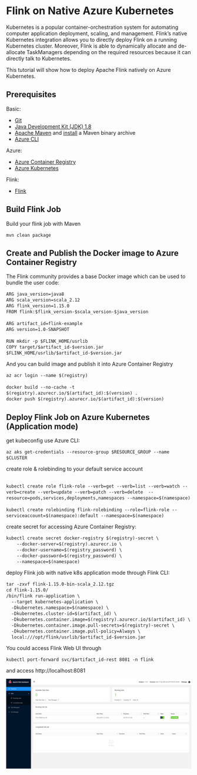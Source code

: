 # Flink on Native Azure Kubernetes

Kubernetes is a popular container-orchestration system for automating computer application deployment, scaling, and management. Flink’s native Kubernetes integration allows you to directly deploy Flink on a running Kubernetes cluster. Moreover, Flink is able to dynamically allocate and de-allocate TaskManagers depending on the required resources because it can directly talk to Kubernetes.

This tutorial will show how to deploy Apache Flink natively on Azure Kubernetes.

## Prerequisites

Basic:

* [Git](https://www.git-scm.com/downloads)
* [Java Development Kit (JDK) 1.8](https://www.oracle.com/java/technologies/javase/javase8u211-later-archive-downloads.html)
* [Apache Maven](http://maven.apache.org/download.cgi) and [install](http://maven.apache.org/install.html) a Maven binary archive
* [Azure CLI](https://docs.microsoft.com/en-us/cli/azure/install-azure-cli)

Azure:

* [Azure Container Registry](https://azure.microsoft.com/en-us/services/container-registry/)
* [Azure Kubernetes](https://azure.microsoft.com/en-us/services/kubernetes-service/)

Flink:

* [Flink](https://downloads.apache.org/flink)

## Build Flink Job

Build your flink job with Maven

```
mvn clean package
```


## Create and Publish the Docker image to Azure Container Registry

The Flink community provides a base Docker image which can be used to bundle the user code:

```
ARG java_version=java8
ARG scala_version=scala_2.12
ARG flink_version=1.15.0
FROM flink:$flink_version-$scala_version-$java_version

ARG artifact_id=flink-example
ARG version=1.0-SNAPSHOT

RUN mkdir -p $FLINK_HOME/usrlib
COPY target/$artifact_id-$version.jar $FLINK_HOME/usrlib/$artifact_id-$version.jar
```

And you can build image and publish it into Azure Container Registry

```
az acr login --name $(registry)

docker build --no-cache -t $(registry).azurecr.io/$(artifact_id):$(version) .
docker push $(registry).azurecr.io/$(artifact_id):$(version)
```

## Deploy Flink Job on Azure Kubernetes (Application mode)

get kubeconfig use Azure CLI:

```
az aks get-credentials --resource-group $RESOURCE_GROUP --name $CLUSTER
```

create role & rolebinding to your default service account

```

kubectl create role flink-role --verb=get --verb=list --verb=watch --verb=create --verb=update --verb=patch --verb=delete  --resource=pods,services,deployments,namespaces --namespace=$(namespace)

kubectl create rolebinding flink-rolebinding --role=flink-role --serviceaccount=$(namespace):default --namespace=$(namespace)

```

create secret for accessing Azure Container Registry:

```
kubectl create secret docker-registry $(registry)-secret \
    --docker-server=$(registry).azurecr.io \
    --docker-username=$(registry_password) \
    --docker-password=$(registry_password) \
    --namespace=$(namespace)
```

deploy Flink job with native k8s application mode through Flink CLI:

```
tar -zxvf flink-1.15.0-bin-scala_2.12.tgz
cd flink-1.15.0/
/bin/flink run-application \
  --target kubernetes-application \
  -Dkubernetes.namespace=$(namespace) \
  -Dkubernetes.cluster-id=$(artifact_id) \
  -Dkubernetes.container.image=$(registry).azurecr.io/$(artifact_id) \
  -Dkubernetes.container.image.pull-secrets=$(registry)-secret \
  -Dkubernetes.container.image.pull-policy=Always \
  local:///opt/flink/usrlib/$artifact_id-$version.jar
```

You could access Flink Web UI through

```
kubectl port-forward svc/$artifact_id-rest 8081 -n flink
```

and access http://localhost:8081

![avatar](./FlinkWebUI.jpg)
